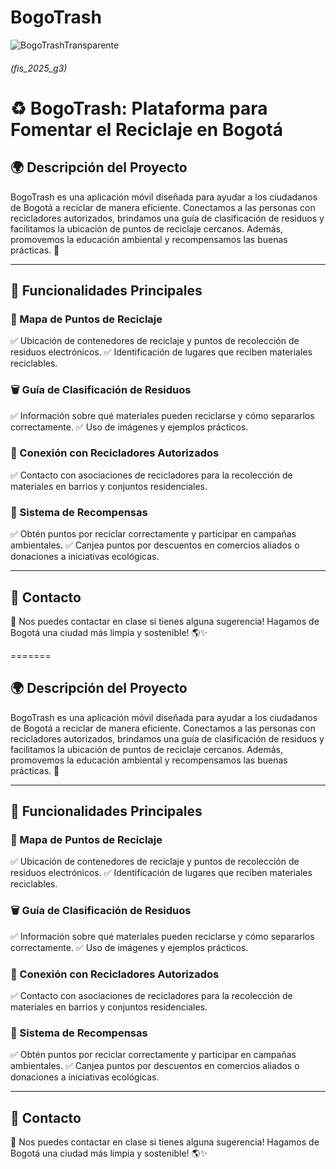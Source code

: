 # BogoTrash

![BogoTrashTransparente](https://github.com/user-attachments/assets/4e4d677b-98ea-4686-b66c-50ed5c9136f9)

###### (fis_2025_g3)

# ♻️ BogoTrash: Plataforma para Fomentar el Reciclaje en Bogotá

## 🌍 Descripción del Proyecto
BogoTrash es una aplicación móvil diseñada para ayudar a los ciudadanos de Bogotá a reciclar de manera eficiente. Conectamos a las personas con recicladores autorizados, brindamos una guía de clasificación de residuos y facilitamos la ubicación de puntos de reciclaje cercanos. Además, promovemos la educación ambiental y recompensamos las buenas prácticas. 🚀

---

## 🚀 Funcionalidades Principales

### 📍 Mapa de Puntos de Reciclaje
✅ Ubicación de contenedores de reciclaje y puntos de recolección de residuos electrónicos.
✅ Identificación de lugares que reciben materiales reciclables.

### 🗑️ Guía de Clasificación de Residuos
✅ Información sobre qué materiales pueden reciclarse y cómo separarlos correctamente.
✅ Uso de imágenes y ejemplos prácticos.

### 🤝 Conexión con Recicladores Autorizados
✅ Contacto con asociaciones de recicladores para la recolección de materiales en barrios y conjuntos residenciales.

### 🎁 Sistema de Recompensas
✅ Obtén puntos por reciclar correctamente y participar en campañas ambientales.
✅ Canjea puntos por descuentos en comercios aliados o donaciones a iniciativas ecológicas.

---

## 📩 Contacto
📧 Nos puedes contactar en clase si tienes alguna sugerencia! Hagamos de Bogotá una ciudad más limpia y sostenible! 🌎✨

=======

## 🌍 Descripción del Proyecto
BogoTrash es una aplicación móvil diseñada para ayudar a los ciudadanos de Bogotá a reciclar de manera eficiente. Conectamos a las personas con recicladores autorizados, brindamos una guía de clasificación de residuos y facilitamos la ubicación de puntos de reciclaje cercanos. Además, promovemos la educación ambiental y recompensamos las buenas prácticas. 🚀

---

## 🚀 Funcionalidades Principales

### 📍 Mapa de Puntos de Reciclaje
✅ Ubicación de contenedores de reciclaje y puntos de recolección de residuos electrónicos.
✅ Identificación de lugares que reciben materiales reciclables.

### 🗑️ Guía de Clasificación de Residuos
✅ Información sobre qué materiales pueden reciclarse y cómo separarlos correctamente.
✅ Uso de imágenes y ejemplos prácticos.

### 🤝 Conexión con Recicladores Autorizados
✅ Contacto con asociaciones de recicladores para la recolección de materiales en barrios y conjuntos residenciales.

### 🎁 Sistema de Recompensas
✅ Obtén puntos por reciclar correctamente y participar en campañas ambientales.
✅ Canjea puntos por descuentos en comercios aliados o donaciones a iniciativas ecológicas.

---

## 📩 Contacto
📧 Nos puedes contactar en clase si tienes alguna sugerencia! Hagamos de Bogotá una ciudad más limpia y sostenible! 🌎✨


